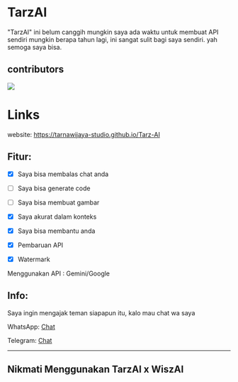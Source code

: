 # TarzAI
"TarzAI" ini belum canggih mungkin saya ada waktu untuk membuat API sendiri mungkin berapa tahun lagi, ini sangat sulit bagi saya sendiri. yah semoga saya bisa.

## contributors
<a href="https://github.com/TarnaWijaya-Studio/Tarz-AI/graphs/contributors">
  <img src="https://contrib.rocks/image?repo=TarnaWijaya-Studio/Tarz-AI" />
</a>

# Links
website: https://tarnawijaya-studio.github.io/Tarz-AI

## Fitur:
- [x] Saya bisa membalas chat anda

- [ ] Saya bisa generate code
 
- [ ] Saya bisa membuat gambar

- [x] Saya akurat dalam konteks

- [x] Saya bisa membantu anda

- [x] Pembaruan API

- [x] Watermark

Menggunakan API	               : Gemini/Google
## Info:
Saya ingin mengajak teman siapapun itu, kalo mau chat wa saya 

WhatsApp: [Chat](https://wa.me/message/UYPM2Q2UEML2C1)

Telegram: [Chat](https://t.me/TarnaWijaya)

-------------------------------------------------------------------------
  Nikmati Menggunakan TarzAI x WiszAI
-------------------------------------------------------------------------
